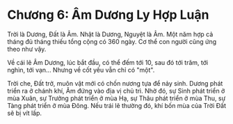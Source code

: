 # Chương 6: Âm Dương Ly Hợp Luận

Trời là Dương, Đất là Âm. Nhật là Dương, Nguyệt là Âm. Một năm hợp cả tháng đủ
tháng thiếu tổng cộng có 360 ngày. Cơ thể con người cũng ứng theo như vậy.

Về cái lẽ Âm Dương, lúc bắt đầu, có thể đếm tới 10, sau đó tới trăm, tới nghìn,
tới vạn... Nhưng về cốt yếu vẫn chỉ có "một".

Trời che, Đất trở, muôn vật mới có chốn nương tựa để nảy sinh. Dương phát triển
ra ở chánh khí, Âm đứng vào địa vị chủ trì. Nhờ đó, sự Sinh phát triển ở mùa
Xuân, sự Trưởng phát triển ở mùa Hạ, sự Thâu phát triển ở mùa Thu, sự Tàng phát
triển ở mùa Đông. Nếu trái lẽ thường đó, khí bốn mùa của Trời Đất sẽ bị vít lấp.
